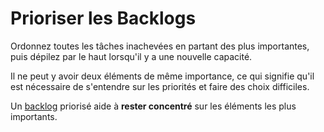 # Prioriser les Backlogs

<summary>
Ordonnez toutes les tâches inachevées en partant des plus importantes, puis dépilez par le haut lorsqu'il y a une nouvelle capacité.
</summary>

Il ne peut y avoir deux éléments de même importance, ce qui signifie qu'il est nécessaire de s'entendre sur les priorités et faire des choix difficiles.

Un [backlog](glossary:backlog) priorisé aide à **rester concentré** sur les éléments les plus importants.